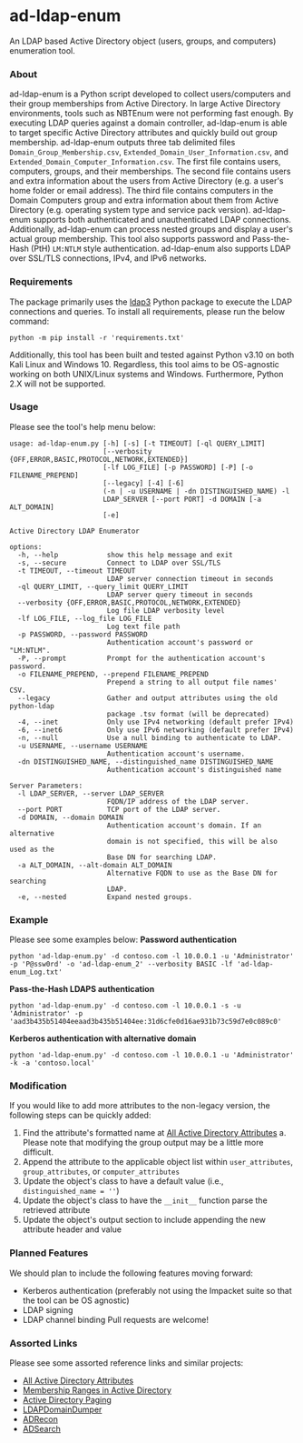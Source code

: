 # ad-ldap-enum

An LDAP based Active Directory object (users, groups, and computers) enumeration tool. 

### About

ad-ldap-enum is a Python script developed to collect users/computers and their group memberships from Active Directory. In large Active Directory environments, tools such as NBTEnum were not performing fast enough. By executing LDAP queries against a domain controller, ad-ldap-enum is able to target specific Active Directory attributes and quickly build out group membership.
ad-ldap-enum outputs three tab delimited files `Domain_Group_Membership.csv`, `Extended_Domain_User_Information.csv`, and `Extended_Domain_Computer_Information.csv`. The first file contains users, computers, groups, and their memberships. The second file contains users and extra information about the users from Active Directory (e.g. a user's home folder or email address). The third file contains computers in the Domain Computers group and extra information about them from Active Directory (e.g. operating system type and service pack version).
ad-ldap-enum supports both authenticated and unauthenticated LDAP connections. Additionally, ad-ldap-enum can process nested groups and display a user's actual group membership.
This tool also supports password and Pass-the-Hash (PtH) `LM:NTLM` style authentication.
ad-ldap-enum also supports LDAP over SSL/TLS connections, IPv4, and IPv6 networks.
### Requirements
The package primarily uses the [ldap3](https://ldap3.readthedocs.io/en/latest/) Python package to execute the LDAP connections and queries. To install all requirements, please run the below command:
```
python -m pip install -r 'requirements.txt'
```
Additionally, this tool has been built and tested against Python v3.10 on both Kali Linux and Windows 10. Regardless, this tool aims to be OS-agnostic working on both UNIX/Linux systems and Windows. Furthermore, Python 2.X will not be supported.
### Usage
Please see the tool's help menu below:
```
usage: ad-ldap-enum.py [-h] [-s] [-t TIMEOUT] [-ql QUERY_LIMIT]
                       [--verbosity {OFF,ERROR,BASIC,PROTOCOL,NETWORK,EXTENDED}]
                       [-lf LOG_FILE] [-p PASSWORD] [-P] [-o FILENAME_PREPEND]
                       [--legacy] [-4] [-6]
                       (-n | -u USERNAME | -dn DISTINGUISHED_NAME) -l
                       LDAP_SERVER [--port PORT] -d DOMAIN [-a ALT_DOMAIN]
                       [-e]

Active Directory LDAP Enumerator

options:
  -h, --help            show this help message and exit
  -s, --secure          Connect to LDAP over SSL/TLS
  -t TIMEOUT, --timeout TIMEOUT
                        LDAP server connection timeout in seconds
  -ql QUERY_LIMIT, --query_limit QUERY_LIMIT
                        LDAP server query timeout in seconds
  --verbosity {OFF,ERROR,BASIC,PROTOCOL,NETWORK,EXTENDED}
                        Log file LDAP verbosity level
  -lf LOG_FILE, --log_file LOG_FILE
                        Log text file path
  -p PASSWORD, --password PASSWORD
                        Authentication account's password or "LM:NTLM".
  -P, --prompt          Prompt for the authentication account's password.
  -o FILENAME_PREPEND, --prepend FILENAME_PREPEND
                        Prepend a string to all output file names' CSV.
  --legacy              Gather and output attributes using the old python-ldap
                        package .tsv format (will be deprecated)
  -4, --inet            Only use IPv4 networking (default prefer IPv4)
  -6, --inet6           Only use IPv6 networking (default prefer IPv4)
  -n, --null            Use a null binding to authenticate to LDAP.
  -u USERNAME, --username USERNAME
                        Authentication account's username.
  -dn DISTINGUISHED_NAME, --distinguished_name DISTINGUISHED_NAME
                        Authentication account's distinguished name

Server Parameters:
  -l LDAP_SERVER, --server LDAP_SERVER
                        FQDN/IP address of the LDAP server.
  --port PORT           TCP port of the LDAP server.
  -d DOMAIN, --domain DOMAIN
                        Authentication account's domain. If an alternative
                        domain is not specified, this will be also used as the
                        Base DN for searching LDAP.
  -a ALT_DOMAIN, --alt-domain ALT_DOMAIN
                        Alternative FQDN to use as the Base DN for searching
                        LDAP.
  -e, --nested          Expand nested groups.
```
### Example
Please see some examples below:
**Password authentication**
```
python 'ad-ldap-enum.py' -d contoso.com -l 10.0.0.1 -u 'Administrator' -p 'P@ssw0rd' -o 'ad-ldap-enum_2' --verbosity BASIC -lf 'ad-ldap-enum_Log.txt'
```
**Pass-the-Hash LDAPS authentication**
```
python 'ad-ldap-enum.py' -d contoso.com -l 10.0.0.1 -s -u 'Administrator' -p 'aad3b435b51404eeaad3b435b51404ee:31d6cfe0d16ae931b73c59d7e0c089c0'
```
**Kerberos authentication with alternative domain**
```
python 'ad-ldap-enum.py' -d contoso.com -l 10.0.0.1 -u 'Administrator' -k -a 'contoso.local'
```
### Modification
If you would like to add more attributes to the non-legacy version, the following steps can be quickly added:
1. Find the attribute's formatted name at [All Active Directory Attributes](https://learn.microsoft.com/en-us/windows/win32/adschema/attributes-all)
  a. Please note that modifying the group output may be a little more difficult.
2. Append the attribute to the applicable object list within `user_attributes`, `group_attributes`, or `computer_attributes`
3. Update the object's class to have a default value (i.e., `distinguished_name = ''`)
4. Update the object's class to have the `__init__` function parse the retrieved attribute
5. Update the object's output section to include appending the new attribute header and value
### Planned Features
We should plan to include the following features moving forward:
- Kerberos authentication (preferably not using the Impacket suite so that the tool can be OS agnostic)
- LDAP signing
- LDAP channel binding
Pull requests are welcome!
### Assorted Links
Please see some assorted reference links and similar projects:
- [All Active Directory Attributes](https://learn.microsoft.com/en-us/windows/win32/adschema/attributes-all)
- [Membership Ranges in Active Directory](https://msdn.microsoft.com/en-us/library/Aa367017)
- [Active Directory Paging](https://technet.microsoft.com/en-us/library/Cc755809(v=WS.10).aspx#w2k3tr_adsrh_how_lhjt)
- [LDAPDomainDumper](https://github.com/dirkjanm/ldapdomaindump)
- [ADRecon](https://github.com/adrecon/ADRecon)
- [ADSearch](https://github.com/tomcarver16/ADSearch)